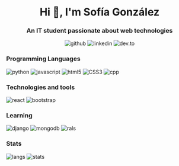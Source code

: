<h1 align="center">Hi 👋, I'm Sofía González</h1>
<h3 align="center">An IT student passionate about web technologies</h3>

<p align="center">
<img src="https://img.shields.io/badge/GitHub-100000?style=for-the-badge&logo=github&logoColor=white" alt="github">
<img src="https://img.shields.io/badge/LinkedIn-0077B5?style=for-the-badge&logo=linkedin&logoColor=white" alt="linkedin">
<img src="https://img.shields.io/badge/dev.to-0A0A0A?style=for-the-badge&logo=dev.to&logoColor=white" alt="dev.to">
</p>

<h3 align="left">Programming Languages</h3>
<p align="left">
<img src="https://img.shields.io/badge/Python-3776AB?style=for-the-badge&logo=python&logoColor=white" alt="python">
<img src="https://img.shields.io/badge/JavaScript-F7DF1E?style=for-the-badge&logo=javascript&logoColor=black" alt="javascript">
<img src="https://img.shields.io/badge/HTML5-E34F26?style=for-the-badge&logo=html5&logoColor=white" alt="html5">
<img src="https://img.shields.io/badge/CSS3-1572B6?style=for-the-badge&logo=css3&logoColor=white" alt="CSS3">
<img src="https://img.shields.io/badge/C%2B%2B-00599C?style=for-the-badge&logo=c%2B%2B&logoColor=white" alt="cpp">
</p>

<h3 align="left">Technologies and tools</h3>
<p align="left">
<img src="https://img.shields.io/badge/React-20232A?style=for-the-badge&logo=react&logoColor=61DAFB" alt="react">
<img src="https://img.shields.io/badge/Bootstrap-563D7C?style=for-the-badge&logo=bootstrap&logoColor=white" alt="bootstrap">

</p>

<h3 align="left">Learning</h3>
<p>
<img src="https://img.shields.io/badge/Django-092E20?style=for-the-badge&logo=django&logoColor=white" alt="django">
<img src="https://img.shields.io/badge/MongoDB-4EA94B?style=for-the-badge&logo=mongodb&logoColor=white" alt="mongodb">
<img src="https://img.shields.io/badge/Ruby_on_Rails-CC0000?style=for-the-badge&logo=ruby-on-rails&logoColor=white" alt="rals">
</p>

<h3>Stats</h3>
<p>
<img src="https://github-readme-stats.vercel.app/api/top-langs/?username=sofiagonzaloc&layout=compact&theme=cobalt" alt="langs">
<img src="https://github-readme-stats.vercel.app/api?username=sofiagonzaloc&show_icons=true&theme=cobalt" alt="stats">
</p>
